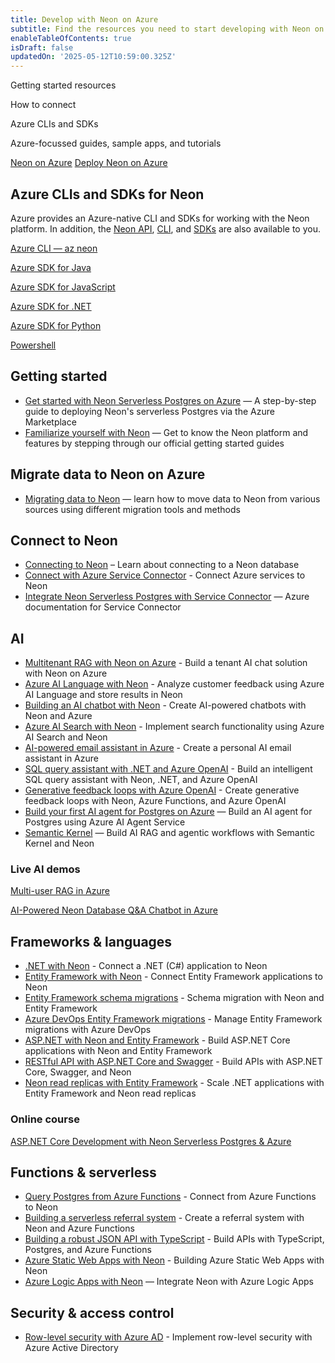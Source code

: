 ```yaml
---
title: Develop with Neon on Azure
subtitle: Find the resources you need to start developing with Neon on Azure
enableTableOfContents: true
isDraft: false
updatedOn: '2025-05-12T10:59:00.325Z'
---
```


<PublicPreview/>

<InfoBlock>

<DocsList title="What you will find on this page:">
  <p>Getting started resources</p>
  <p>How to connect</p>
  <p>Azure CLIs and SDKs</p>
  <p>Azure-focussed guides, sample apps, and tutorials</p>
</DocsList>

<DocsList title="Related resources" theme="docs">
  <a href="/docs/manage/azure">Neon on Azure</a>
  <a href="/docs/manage/azure-deploy">Deploy Neon on Azure</a>
</DocsList>

</InfoBlock>

## Azure CLIs and SDKs for Neon

Azure provides an Azure-native CLI and SDKs for working with the Neon platform. In addition, the [Neon API](https://api-docs.neon.tech/reference/getting-started-with-neon-api), [CLI](/docs/reference/neon-cli), and [SDKs](/docs/reference/sdk) are also available to you.

<DetailIconCards>

<a href="https://learn.microsoft.com/en-us/cli/azure/neon?view=azure-cli-latest" description="Manage your Neon Resource with the Azure CLI" icon="cli">Azure CLI — az neon</a>

<a href="https://learn.microsoft.com/en-us/java/api/overview/azure/neonpostgres?view=azure-java-preview" description="Manage your Neon Resource with the Azure SDK for Java" icon="code">Azure SDK for Java</a>

<a href="https://learn.microsoft.com/en-us/javascript/api/overview/azure/neonpostgres?view=azure-node-preview" description="Manage your Neon Resource with the Azure SDK for JavaScript" icon="code">Azure SDK for JavaScript</a>

<a href="https://learn.microsoft.com/en-us/dotnet/api/overview/azure/neonpostgres?view=azure-dotnet-preview" description="Manage your Neon Resource with the Azure SDK for .NET" icon="code">Azure SDK for .NET</a>

<a href="https://learn.microsoft.com/en-us/python/api/overview/azure/neonpostgres?view=azure-python-preview" description="Manage your Neon Resource with the Azure SDK for Python" icon="code">Azure SDK for Python</a>

<a href="https://learn.microsoft.com/en-us/dotnet/api/microsoft.azure.powershell.cmdlets.neonpostgres?view=az-ps-latest" description="Manage your Neon Resource with Powershell" icon="code">Powershell</a>

</DetailIconCards>

## Getting started

- [Get started with Neon Serverless Postgres on Azure](/guides/neon-azure-integration) — A step-by-step guide to deploying Neon's serverless Postgres via the Azure Marketplace
- [Familiarize yourself with Neon](/docs/get-started-with-neon/signing-up) — Get to know the Neon platform and features by stepping through our official getting started guides

## Migrate data to Neon on Azure

- [Migrating data to Neon](/docs/import/migrate-intro) — learn how to move data to Neon from various sources using different migration tools and methods

## Connect to Neon

- [Connecting to Neon](/docs/connect/connect-intro) – Learn about connecting to a Neon database
- [Connect with Azure Service Connector](/guides/azure-service-connector) - Connect Azure services to Neon
- [Integrate Neon Serverless Postgres with Service Connector](https://learn.microsoft.com/en-us/azure/service-connector/how-to-integrate-neon-postgres?tabs=dotnet) — Azure documentation for Service Connector

## AI

- [Multitenant RAG with Neon on Azure](/blog/multitenant-private-ai-chat-with-neon-on-azure) - Build a tenant AI chat solution with Neon on Azure
- [Azure AI Language with Neon](/guides/azure-ai-language) - Analyze customer feedback using Azure AI Language and store results in Neon
- [Building an AI chatbot with Neon](/guides/azure-ai-chatbot) - Create AI-powered chatbots with Neon and Azure
- [Azure AI Search with Neon](/guides/azure-ai-search) - Implement search functionality using Azure AI Search and Neon
- [AI-powered email assistant in Azure](/blogur-personal-ai-powered-email-assistant-in-azure) - Create a personal AI email assistant in Azure
- [SQL query assistant with .NET and Azure OpenAI](/blogry-assistant-with-dotnet-azure-functions-openai) - Build an intelligent SQL query assistant with Neon, .NET, and Azure OpenAI
- [Generative feedback loops with Azure OpenAI](/blogack-loops-with-neon-serverless-postgres-azure-functions-and-azure-openai) - Create generative feedback loops with Neon, Azure Functions, and Azure OpenAI
- [Build your first AI agent for Postgres on Azure](/guides/azure-ai-agent-service) — Build an AI agent for Postgres using Azure AI Agent Service
- [Semantic Kernel](/docs/ai/semantic-kernel) — Build AI RAG and agentic workflows with Semantic Kernel and Neon

### Live AI demos

<DetailIconCards>

<a href="https://multiuser-rag-g0e0g3h6ekhtf7cg.germanywestcentral-01.azurewebsites.net/" description="Creates a Neon project with a vector storage per user—each user's data is completely isolated" icon="enable">Multi-user RAG in Azure</a>

<a href="https://rag-vrjtpx5tgrsnm-ca.wittyriver-637b2279.eastus2.azurecontainerapps.io/" description="Ask questions about data in a Neon database using React and FastAPI in Python" icon="enable">AI-Powered Neon Database Q&A Chatbot in Azure</a>

</DetailIconCards>

## Frameworks & languages

- [.NET with Neon](/docs/guides/dotnet-npgsql) - Connect a .NET (C#) application to Neon
- [Entity Framework with Neon](/docs/guides/dotnet-entity-framework) - Connect Entity Framework applications to Neon
- [Entity Framework schema migrations](/docs/guides/entity-migrations) - Schema migration with Neon and Entity Framework
- [Azure DevOps Entity Framework migrations](/guides/azure-devops-entity-migrations) - Manage Entity Framework migrations with Azure DevOps
- [ASP.NET with Neon and Entity Framework](/guides/dotnet-neon-entity-framework) - Build ASP.NET Core applications with Neon and Entity Framework
- [RESTful API with ASP.NET Core and Swagger](/guides/aspnet-core-api-neon) - Build APIs with ASP.NET Core, Swagger, and Neon
- [Neon read replicas with Entity Framework](/guides/read-replica-entity-framework) - Scale .NET applications with Entity Framework and Neon read replicas

### Online course

<DetailIconCards>

<a href="https://www.udemy.com/course/aspnet-core-development-with-neon-postgresql-azure" description="Build a Full-Stack CRM with ASP.NET Core, EF Core, PostgreSQL, and Deploy to Azure Cloud Step-by-Step" icon="enable">ASP.NET Core Development with Neon Serverless Postgres & Azure</a>

</DetailIconCards>

## Functions & serverless

- [Query Postgres from Azure Functions](/guides/query-postgres-azure-functions) - Connect from Azure Functions to Neon
- [Building a serverless referral system](/guides/azure-functions-referral-system) - Create a referral system with Neon and Azure Functions
- [Building a robust JSON API with TypeScript](/guides/azure-functions-hono-api) - Build APIs with TypeScript, Postgres, and Azure Functions
- [Azure Static Web Apps with Neon](/guides/azure-todo-static-web-app) - Building Azure Static Web Apps with Neon
- [Azure Logic Apps with Neon](/guides/azure-logic-apps) — Integrate Neon with Azure Logic Apps

## Security & access control

- [Row-level security with Azure AD](/docs/guides/neon-rls-azure-ad) - Implement row-level security with Azure Active Directory
